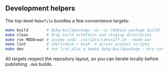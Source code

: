 ## Development helpers

The top-level `Makefile` bundles a few convenience targets:

```bash
make build        # dpkg-buildpackage -us -uc (Debian package build)
make clean        # drop build artefacts and staging directories
make run MODE=war # invoke sudo ./scripts/camsniff.sh --mode war
make lint         # shellcheck + bash -n across project scripts
make dev          # run lint plus a smoke dpkg-buildpackage --dry-run
```

All targets respect the repository layout, so you can iterate locally before publishing `.deb` builds.